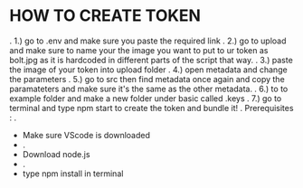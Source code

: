 # HOW TO CREATE TOKEN
.
1.) go to .env and make sure you paste the required link
.
2.) go to upload and make sure to name your the image you want to put to ur token as bolt.jpg as it is hardcoded in different parts of the script that way.
.
3.) paste the image of your token into upload folder
.
4.) open metadata and change the parameters
.
5.) go to src then find metadata once again and copy the paramateters and make sure it's the same as the other metadata.
.
6.) to to example folder and make a new folder under basic called .keys
.
7.) go to terminal and type npm start to create the token and bundle it!
.
Prerequisites :
.
* Make sure VScode is downloaded
* .
* Download node.js
* .
* type npm install in terminal 
